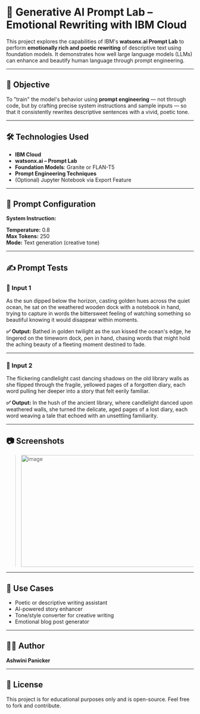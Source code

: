 # 🌅 Generative AI Prompt Lab – Emotional Rewriting with IBM Cloud

This project explores the capabilities of IBM's **watsonx.ai Prompt Lab** to perform **emotionally rich and poetic rewriting** of descriptive text using foundation models. It demonstrates how well large language models (LLMs) can enhance and beautify human language through prompt engineering.

---

## 🧠 Objective

To "train" the model's behavior using **prompt engineering** — not through code, but by crafting precise system instructions and sample inputs — so that it consistently rewrites descriptive sentences with a vivid, poetic tone.

---

## 🛠️ Technologies Used

- **IBM Cloud**
- **watsonx.ai – Prompt Lab**
- **Foundation Models**: Granite or FLAN-T5
- **Prompt Engineering Techniques**
- (Optional) Jupyter Notebook via Export Feature

---

## 📐 Prompt Configuration

**System Instruction:**

**Temperature:** 0.8  
**Max Tokens:** 250  
**Mode:** Text generation (creative tone)

---

## ✍️ Prompt Tests

### 📌 Input 1
As the sun dipped below the horizon, casting golden hues across the quiet ocean, he sat on the weathered wooden dock with a notebook in hand, trying to capture in words the bittersweet feeling of watching something so beautiful knowing it would disappear within moments.


**✅ Output:**
Bathed in golden twilight as the sun kissed the ocean's edge, he lingered on the timeworn dock, pen in hand, chasing words that might hold the aching beauty of a fleeting moment destined to fade.

---

### 📌 Input 2
The flickering candlelight cast dancing shadows on the old library walls as she flipped through the fragile, yellowed pages of a forgotten diary, each word pulling her deeper into a story that felt eerily familiar.

**✅ Output:**
In the hush of the ancient library, where candlelight danced upon weathered walls, she turned the delicate, aged pages of a lost diary, each word weaving a tale that echoed with an unsettling familiarity.

---

## 📷 Screenshots

> <img width="963" height="300" alt="image" src="https://github.com/user-attachments/assets/edd9daec-fef0-4ce9-ad97-349cfc8f16b4" />


---

## 🧪 Use Cases

- Poetic or descriptive writing assistant
- AI-powered story enhancer
- Tone/style converter for creative writing
- Emotional blog post generator

---

## 👩‍💻 Author

**Ashwini Panicker**  


---

## 📄 License

This project is for educational purposes only and is open-source. Feel free to fork and contribute.

